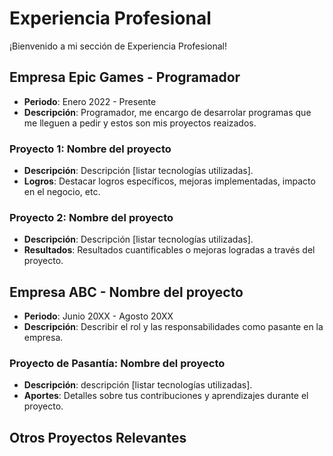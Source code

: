 # Experiencia Profesional

¡Bienvenido a mi sección de Experiencia Profesional!

## Empresa Epic Games - Programador
- **Periodo**: Enero 2022 - Presente
- **Descripción**: Programador, me encargo de desarrolar programas que me lleguen a pedir y estos son mis proyectos reaizados. 

### Proyecto 1: Nombre del proyecto
- **Descripción**: Descripción [listar tecnologías utilizadas].
- **Logros**: Destacar logros específicos, mejoras implementadas, impacto en el negocio, etc.

### Proyecto 2: Nombre del proyecto
- **Descripción**: Descripción [listar tecnologías utilizadas].
- **Resultados**: Resultados cuantificables o mejoras logradas a través del proyecto.

## Empresa ABC - Nombre del proyecto
- **Periodo**: Junio 20XX - Agosto 20XX
- **Descripción**: Describir el rol y las responsabilidades como pasante en la empresa.

### Proyecto de Pasantía: Nombre del proyecto
- **Descripción**: descripción [listar tecnologías utilizadas].
- **Aportes**: Detalles sobre tus contribuciones y aprendizajes durante el proyecto.

## Otros Proyectos Relevantes

